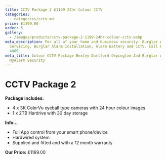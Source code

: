 ```yaml
---
title: CCTV Package 2 £1199 24hr Colour CCTV
categories:
  - categories/cctv.md
price: £1199.00
order: 5
gallery:
  - /images/products/cctv-package-2-1199-24hr-colour-cctv.webp
meta_description: For all of your home and business security. Burglar Alarm
  Servicing, Burglar Alarm Installation, Alarm Battery and CCTV. Call 020 8302
  4065
meta_title: Colour CCTV Package Bexley Dartford Orpington And Burglar Alarm -
  MyAlarm Security
---
```

# CCTV Package 2

**Package includes:**

- 4 x 3K ColorVu eyeball type cameras with 24 hour colour images
- 1 x 2TB Hardrive with 30 day storage

**Info...**

- Full App control from your smart phone/device
- Hardwired system
- Supplied and fitted and with a 12 month warranty

**Our Price:** £1199.00

